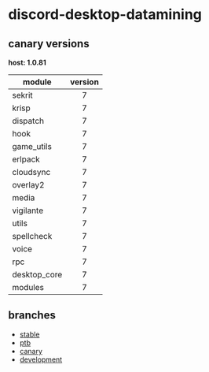# discord-desktop-datamining

## canary versions

**host: 1.0.81**

| module | version |
| ------ | :-----: |
| sekrit | 7 |
| krisp | 7 |
| dispatch | 7 |
| hook | 7 |
| game_utils | 7 |
| erlpack | 7 |
| cloudsync | 7 |
| overlay2 | 7 |
| media | 7 |
| vigilante | 7 |
| utils | 7 |
| spellcheck | 7 |
| voice | 7 |
| rpc | 7 |
| desktop_core | 7 |
| modules | 7 |

## branches

- [stable](https://github.com/OpenAsar/discord-desktop-datamining/tree/stable)
- [ptb](https://github.com/OpenAsar/discord-desktop-datamining/tree/ptb)
- [canary](https://github.com/OpenAsar/discord-desktop-datamining/tree/canary)
- [development](https://github.com/OpenAsar/discord-desktop-datamining/tree/development)